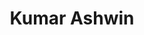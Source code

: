 ---
# Display name
title: Kumar Ashwin

# Full name (for SEO)
first_name: Kumar
last_name: Ashwin

# Status emoji
status:
  icon: ☕️

# Is this the primary user of the site?
superuser: true

# Role/position/tagline
role: "Securing Thoughts"

# Organizations/Affiliations to show in About widget
organizations:
  - name: Senior Security Engineer @ Tide
    url: https://www.tide.co/

# Short bio (displayed in user profile at end of posts)
# bio: My research interests include distributed robotics, mobile computing and programmable matter.

# Interests to show in About widget
interests:
  - Web/API Pentesting
  - Cloud & Cloud Native Security
  - DevSecOps
  - Building & Breaking Stuff

# Education to show in About widget
# education:
#   courses:
#     - course: PhD in Artificial Intelligence
#       institution: Stanford University
#       year: 2012
#     - course: MEng in Artificial Intelligence
#       institution: Massachusetts Institute of Technology
#       year: 2009
#     - course: BSc in Artificial Intelligence
#       institution: Massachusetts Institute of Technology
#       year: 2008

# Social/Academic Networking
# For available icons, see: https://wowchemy.com/docs/getting-started/page-builder/#icons
#   For an email link, use "fas" icon pack, "envelope" icon, and a link in the
#   form "mailto:your-email@example.com" or "/#contact" for contact widget.
social:
  - icon: envelope
    icon_pack: far
    link: '/#contact'
  - icon: twitter
    icon_pack: fab
    link: https://twitter.com/0xcardinal?ref_src=twsrc%5Etfw
    label: ""
    display:
      header: true
  # - icon: graduation-cap # Alternatively, use `google-scholar` icon from `ai` icon pack
  #   icon_pack: fas
  #   link: https://scholar.google.co.uk/citations?user=sIwtMXoAAAAJ
  - icon: github
    icon_pack: fab
    link: https://github.com/0xCardinal
  - icon: linkedin
    icon_pack: fab
    link: https://www.linkedin.com/in/0xCardinal
  # Link to a PDF of your resume/CV.
  # To use: copy your resume to `static/uploads/resume.pdf`, enable `ai` icons in `params.yaml`,
  # and uncomment the lines below.
  # - icon: cv
  #   icon_pack: ai
  #   link: uploads/resume.pdf

# Enter email to display Gravatar (if Gravatar enabled in Config)
email: ''

# Highlight the author in author lists? (true/false)
highlight_name: false
---